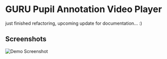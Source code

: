 # GURU Pupil Annotation Video Player

just finished refactoring, upcoming update for documentation... :)

## Screenshots

![Demo Screenshot](./screenshots/demo.png "Screenshot of Video Player")
